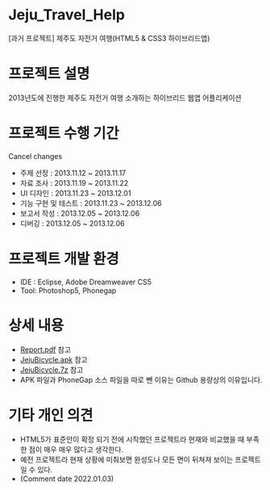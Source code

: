 # Jeju_Travel_Help
 [과거 프로젝트] 제주도 자전거 여행(HTML5 & CSS3 하이브리드앱)
 
# 프로젝트 설명
2013년도에 진행한 제주도 자전거 여행 소개하는 하이브리드 웹앱 어플리케이션

# 프로젝트 수행 기간
Cancel changes
- 주제 선정         : 2013.11.12 ~ 2013.11.17
- 자료 조사         : 2013.11.19 ~ 2013.11.22
- UI 디자인         : 2013.11.23 ~ 2013.12.01
- 기능 구현 및 테스트 : 2013.11.23 ~ 2013.12.06
- 보고서 작성        : 2013.12.05 ~ 2013.12.06
- 디버깅            : 2013.12.05 ~ 2013.12.06

# 프로젝트 개발 환경
- IDE : Eclipse, Adobe Dreamweaver CS5
- Tool: Photoshop5, Phonegap

# 상세 내용
- [Report.pdf](Report.pdf) 참고   
- [JejuBicycle.apk](https://drive.google.com/file/d/1m_zxx95qfJWy0QoW41sH7cMKcqtzlA-K/view?usp=sharing) 참고    
- [JejuBicycle.7z](https://drive.google.com/file/d/1vBqHkxdIDPpe3ShsZWaThL7p-thDEyh1/view?usp=sharing) 참고    
- APK 파일과 PhoneGap 소스 파일을 따로 뺀 이유는 Github 용량상의 이유입니다.    

# 기타 개인 의견
- HTML5가 표준안이 확정 되기 전에 시작했던 프로젝트라 현재와 비교했을 때 부족한 점이 매우 매우 많다고 생각한다.
- 예전 프로젝트라 현재 상황에 미춰보면 완성도나 모든 면이 뒤쳐져 보이는 프로젝트 일 수 있다. 
- (Comment date 2022.01.03)
